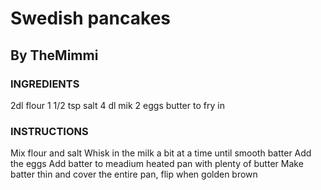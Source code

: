 # Swedish pancakes
## By TheMimmi

### INGREDIENTS
2dl flour
1 1/2 tsp salt
4 dl mik
2 eggs
butter to fry in

### INSTRUCTIONS
Mix flour and salt
Whisk in the milk a bit at a time until smooth batter
Add the eggs
Add batter to meadium heated pan with plenty of butter 
Make batter thin and cover the entire pan, flip when golden brown

